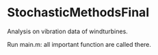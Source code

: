 # StochasticMethodsFinal

Analysis on vibration data of windturbines.

Run main.m: all important function are called there.